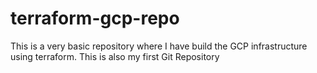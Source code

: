 # terraform-gcp-repo
This is a very basic repository where I have build the GCP infrastructure using terraform. This is also my first Git Repository
